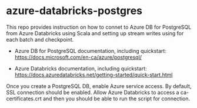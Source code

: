 # azure-databricks-postgres

This repo provides instruction on how to connet to Azure DB for PostgreSQL from Azure Databricks using Scala and setting up stream writes using for each batch and checkpoint.

* Azure DB for PostgreSQL documentation, including quickstart: https://docs.microsoft.com/en-ca/azure/postgresql/

* Azure Databricks documentation, including quickstart: https://docs.azuredatabricks.net/getting-started/quick-start.html

Once you create a PostgreSQL DB, enable Azure service access. By default, SSL connection should be enabled. Allow Azure Databricks to access a ca-certificates.crt and then you should be able to run the script for connection.